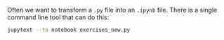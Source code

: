 Often we want to transform a `.py` file into an `.ipynb` file. There is a single command line tool that can do this:

```bash
jupytext --to notebook exercises_new.py
```


